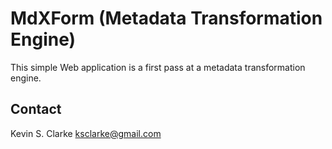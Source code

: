 # MdXForm (Metadata Transformation Engine)

This simple Web application is a first pass at a metadata transformation engine.

## Contact

Kevin S. Clarke <ksclarke@gmail.com>

